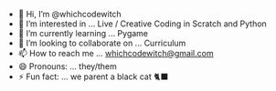 - 👋 Hi, I’m @whichcodewitch
- 👀 I’m interested in ... Live / Creative Coding in Scratch and Python
- 🌱 I’m currently learning ... Pygame
- 💞️ I’m looking to collaborate on ... Curriculum
- 📫 How to reach me ... whichcodewitch@gmail.com
- 😄 Pronouns: ... they/them
- ⚡ Fun fact: ... we parent a black cat 🐈‍⬛

<!---
whichcodewitch/whichcodewitch is a ✨ special ✨ repository because its `README.md` (this file) appears on your GitHub profile.
You can click the Preview link to take a look at your changes.
--->
